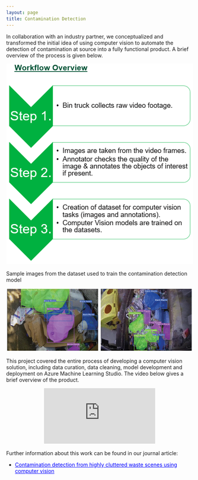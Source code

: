 ```yaml
---
layout: page
title: Contamination Detection
---
```


In collaboration with an industry partner, we conceptualized and transformed the initial idea of using computer vision to automate the detection of contamination at source into a fully functional product. A brief overview of the process is given below.

<p style="text-align: center;">
  <img src="/assets/img/workflow.png" alt="Workflow" style="max-width: 100%; height: auto;" />
</p>

Sample images from the dataset used to train the contamination detection model

<p style="text-align: center;">
  <img src="/assets/img/contamination.png" alt="Contamination Example" style="max-width: 100%; height: auto;" />
</p>

This project covered the entire process of developing a computer vision solution, including data curation, data cleaning, model development and deployment on Azure Machine Learning Studio. The video below gives a brief overview of the product.

<center>
<!-- Video Container (Responsive) -->
<div class="responsive-video">
  <iframe src="https://www.youtube.com/embed/fDmKpEWI3f4?si=xllhO9MG_JO1Pusc" 
          title="YouTube video player" 
          frameborder="0" 
          allow="accelerometer; autoplay; clipboard-write; encrypted-media; gyroscope; picture-in-picture; web-share" 
          referrerpolicy="strict-origin-when-cross-origin" 
          allowfullscreen></iframe>
</div>
</center>

Further information about this work can be found in our journal article:   
- <a href="https://ieeexplore.ieee.org/abstract/document/10669564" target="_blank" style="color:blue; text-decoration: underline;">Contamination detection from highly cluttered waste scenes using computer vision</a> 


